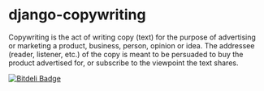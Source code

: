 django-copywriting
==================

Copywriting is the act of writing copy (text) for the purpose of advertising or marketing a product, business, person, opinion or idea. The addressee (reader, listener, etc.) of the copy is meant to be persuaded to buy the product advertised for, or subscribe to the viewpoint the text shares.


[![Bitdeli Badge](https://d2weczhvl823v0.cloudfront.net/philippeowagner/django-copywriting/trend.png)](https://bitdeli.com/free "Bitdeli Badge")

